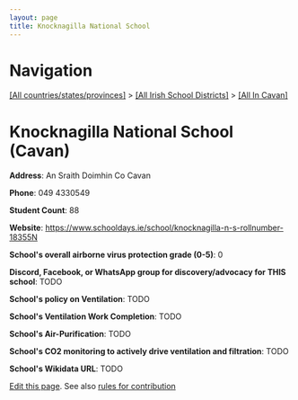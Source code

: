 ```yaml
---
layout: page
title: Knocknagilla National School
---
```

# Navigation

[[All countries/states/provinces]](../../..) > [[All Irish School Districts]](../..) > [[All In Cavan]](..)

# Knocknagilla National School (Cavan)

**Address**: An Sraith Doimhin Co Cavan

**Phone**: 049 4330549

**Student Count**: 88

**Website**: <https://www.schooldays.ie/school/knocknagilla-n-s-rollnumber-18355N>

**School's overall airborne virus protection grade (0-5)**: 0

**Discord, Facebook, or WhatsApp group for discovery/advocacy for THIS school**: TODO

**School's policy on Ventilation**: TODO

**School's Ventilation Work Completion**: TODO

**School's Air-Purification**: TODO

**School's CO2 monitoring to actively drive ventilation and filtration**: TODO

**School's Wikidata URL**: TODO


[Edit this page](https://github.com/ventilate-schools/Ireland/edit/main/./Cavan/Knocknagilla_National_School.md). See also [rules for contribution](../../../contribution-rules/)